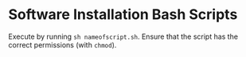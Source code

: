 # Software Installation Bash Scripts

Execute by running `sh nameofscript.sh`. Ensure that the script has the correct permissions (with `chmod`).

